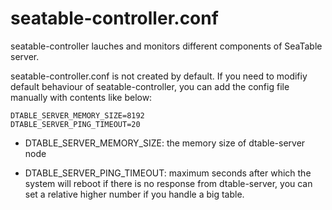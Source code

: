 # seatable-controller.conf

seatable-controller lauches and monitors different components of SeaTable server.

seatable-controller.conf is not created by default. If you need to modifiy default behaviour of seatable-controller, you can add the config file manually with contents like below:

```
DTABLE_SERVER_MEMORY_SIZE=8192
DTABLE_SERVER_PING_TIMEOUT=20
```

* DTABLE_SERVER_MEMORY_SIZE: the memory size of dtable-server node

* DTABLE_SERVER_PING_TIMEOUT: maximum seconds after which the system will reboot if there is no response from dtable-server, you can set a relative higher number if you handle a big table.

